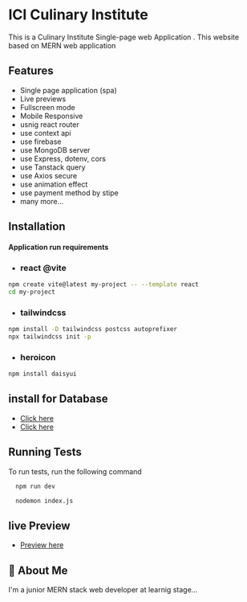 
# ICI Culinary Institute

This is a Culinary Institute  Single-page web Application . 
This website based on MERN web application




## Features

- Single page application (spa)
- Live previews
- Fullscreen mode
- Mobile Responsive
- usnig react router
- use context api 
- use firebase
- use MongoDB server
- use Express, dotenv, cors
- use Tanstack query
- use Axios secure
- use animation effect
- use payment method by stipe
- many more...


## Installation

#### Application run requirements
- ### react @vite
```bash
npm create vite@latest my-project -- --template react
cd my-project
```
- ### tailwindcss
```bash
npm install -D tailwindcss postcss autoprefixer
npx tailwindcss init -p
```
- ### heroicon
```bash
npm install daisyui
```

## install for Database

- [Click here](https://expressjs.com/)
- [Click here](https://www.mongodb.com/atlas/database)

## Running Tests

To run tests, run the following command

```bash client Side
  npm run dev
```

```bash server Side
  nodemon index.js
```
    
## live Preview

- [Preview here](https://ici-culinary.web.app/)

## 🚀 About Me
I'm a junior MERN stack web developer at learnig stage...

